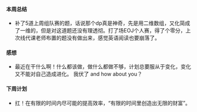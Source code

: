#### 本周总结

+  补了5道上周组队赛的题，话说那个dp真是神奇，先是用二维数组，又化简成了一维的，但是对这道题还没有理透彻。打了场EOJ个人赛，得了个零分，上次线代课老师布置的题没有做出来，感觉英语阅读也要崩落了。

#### 感想

+  最近在干什么啊！什么都该做，做什么都做不够，计划总要服从于变化，变化又不能对自己造成进化。
   我伏了 and how about you？
   
#### 下周计划

+  扛！在有限的时间内尽可能的提高效率，“有限的时间里创造出无限的财富”。




